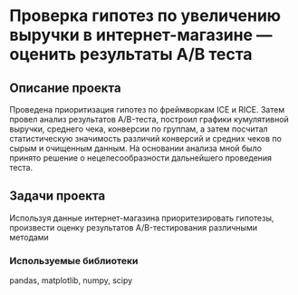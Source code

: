 # Проверка гипотез по увеличению выручки в интернет-магазине — оценить результаты A/B теста

## Описание проекта
Проведена приоритизация гипотез по фреймворкам ICE и RICE. Затем провел анализ
результатов A/B-теста, построил графики кумулятивной выручки, среднего чека,
конверсии по группам, а затем посчитал статистическую значимость различий конверсий
и средних чеков по сырым и очищенным данным. На основании анализа мной было
принято решение о нецелесообразности дальнейшего проведения теста.

 ## Задачи проекта
 Используя данные интернет-магазина приоритезировать гипотезы, произвести оценку результатов A/B-тестирования различными методами

 ### Используемые библиотеки
 pandas, matplotlib, numpy, scipy
